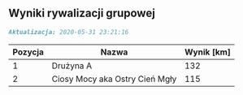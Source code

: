 ## Wyniki rywalizacji grupowej

```markdown
Aktualizacja: 2020-05-31 23:21:16
```

Pozycja | Nazwa | Wynik [km] |
------------ | -------------  | -------------
 1 |Drużyna A | 132 
 2 |Ciosy Mocy aka Ostry Cień Mgły | 115